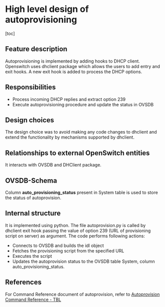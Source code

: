 # High level design of autoprovisioning
[toc]

## Feature description
Autoprovisioning is implemented by adding hooks to DHCP client. Openswitch uses dhclient package which allows the users to add entry and exit hooks. A new exit hook is added to process the DHCP options.

## Responsibilities
* Process incoming DHCP replies and extract option 239
* Execute autoprovisioning procedure and update the status in OVSDB

## Design choices
The design choice was to avoid making any code changes to dhclient and extend the functionality by mechanisms supported by dhclient.

## Relationships to external OpenSwitch entities
It interacts with OVSDB and DHClient package.

## OVSDB-Schema
Column **auto\_provisioning_status** present in System table is used to store the status of autoprovision.

## Internal structure
It is implemented using python. The file autoprovision.py is called by dhclient exit hook passing the value of option 239 (URL of provisioning script on server) as argument. The code performs following actions:

- Connects to OVSDB and builds the idl object
- Fetches the provisioning script from the specified URL
- Executes the script
- Updates the autoprovision status to the OVSDB table System, column auto_provisioning_status.

## References
For Command Reference document of autoprovision, refer to [Autoprovision Command Reference - TBL](autoprovision_CLI.md)
